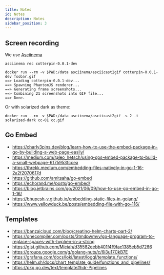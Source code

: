 ```yaml
---
title: Notes
id: Notes
description: Notes
sidebar_position: 3
---
```


## Screen recording

We use [Asciinema](https://asciinema.org/)

```shell
asciinema rec cotterpin-0.0.1-dev
```

```shell
docker run --rm -v $PWD:/data asciinema/asciicast2gif cotterpin-0.0.1-dev foobar.gif
==> Loading cotterpin-0.0.1-dev...
==> Spawning PhantomJS renderer...
==> Generating frame screenshots...
==> Combining 21 screenshots into GIF file...
==> Done.
```

Or with solarized dark as theme:

```shell
docker run --rm -v $PWD:/data asciinema/asciicast2gif -s 2 -t solarized-dark cc-01 cc.gif
```

## Go Embed

- https://charly3pins.dev/blog/learn-how-to-use-the-embed-package-in-go-by-building-a-web-page-easily/
- https://medium.com/@leo_hetsch/using-gos-embed-package-to-build-a-small-webpage-6175953fccea
- https://threkk.medium.com/embedding-files-natively-in-go-1-16-2a2f2070617d
- https://github.com/amitsaha/go-embed
- https://echorand.me/posts/go-embed/
- https://blog.jetbrains.com/go/2021/06/09/how-to-use-go-embed-in-go-1-16/
- https://bhupesh-v.github.io/embedding-static-files-in-golang/
- https://www.yellowduck.be/posts/embedding-file-with-go-116/

## Templates

- https://banzaicloud.com/blog/creating-helm-charts-part-2/
- https://onecompiler.com/posts/3tmdpwmvy/go-language-program-to-replace-spaces-with-hyphen-in-a-string
- https://gist.github.com/Miciah/d35582eebb401f4f9fac1385eb5d7266
- https://groups.google.com/g/golang-nuts/c/6i3u17CkB7E
- https://grafana.com/docs/loki/latest/logql/template_functions/
- https://helm.sh/docs/chart_template_guide/functions_and_pipelines/
- https://pkg.go.dev/text/template#hdr-Pipelines
